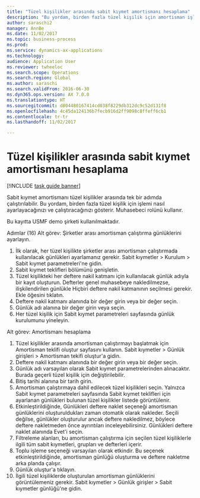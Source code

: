 ```yaml
--- 
title: "Tüzel kişilikler arasında sabit kıymet amortismanı hesaplama"
description: "Bu yordam, birden fazla tüzel kişilik için amortisman işlemini nasıl ayarlayacağınızı ve çalıştıracağınızı gösterir."
author: saraschi2
manager: AnnBe
ms.date: 11/02/2017
ms.topic: business-process
ms.prod: 
ms.service: dynamics-ax-applications
ms.technology: 
audience: Application User
ms.reviewer: twheeloc
ms.search.scope: Operations
ms.search.region: Global
ms.author: saraschi
ms.search.validFrom: 2016-06-30
ms.dyn365.ops.version: AX 7.0.0
ms.translationtype: HT
ms.sourcegitcommit: d804480167414cd038f8229db312dc9c52d131f8
ms.openlocfilehash: 4c45da124136b7fecb916d2ff9098c8ffeff6cb1
ms.contentlocale: tr-tr
ms.lasthandoff: 11/02/2017

---
```

# <a name="calculate-fixed-asset-depreciation-across-legal-entities"></a>Tüzel kişilikler arasında sabit kıymet amortismanı hesaplama

[!INCLUDE [task guide banner](../../includes/task-guide-banner.md)]

Sabit kıymet amortismanı tüzel kişilikler arasında tek bir adımda çalıştırılabilir. Bu yordam, birden fazla tüzel kişilik için işlemi nasıl ayarlayacağınızı ve çalıştıracağınızı gösterir. Muhasebeci rolünü kullanır.  

Bu kayıtta USMF demo şirketi kullanılmaktadır.


Adımlar (16) Alt görev: Şirketler arası amortisman çalıştırma günlüklerini ayarlayın. 

1. İlk olarak, her tüzel kişilikte şirketler arası amortisman çalıştırmada kullanılacak günlükleri ayarlamanız gerekir. Sabit kıymetler > Kurulum > Sabit kıymet parametreleri'ne gidin. 
2. Sabit kıymet teklifleri bölümünü genişletin. 
3. Tüzel kişilikteki her deftere nakil katmanı için kullanılacak günlük adıyla bir kayıt oluşturun. Defterler genel muhasebeye nakledilmezse, ilişkilendirilen günlükle Hiçbiri deftere nakil katmanının seçilmesi gerekir. Ekle öğesini tıklatın. 
4. Deftere nakil katmanı alanında bir değer girin veya bir değer seçin. 
5. Günlük adı alanına bir değer girin veya seçin. 
6. Her tüzel kişilik için Sabit kıymet parametreleri sayfasında günlük kurulumunu yineleyin. 

Alt görev: Amortismanı hesaplama

1. Tüzel kişilikler arasında amortisman çalıştırmayı başlatmak için Amortisman teklifi oluştur sayfasını kullanın. Sabit kıymetler > Günlük girişleri > Amortisman tekifi oluştur'a gidin. 
2. Deftere nakil katmanı alanında bir değer girin veya bir değer seçin. 
3. Günlük adı varsayılan olarak Sabit kıymet parametrelerinden alınacaktır. Burada geçerli tüzel kişilik için değiştirilebilir. 
4. Bitiş tarihi alanına bir tarih girin. 
5. Amortisman çalıştırmaya dahil edilecek tüzel kişilikleri seçin. Yalnızca Sabit kıymet parametreleri sayfasında Sabit kıymet teklifleri için ayarlanan günlükleri bulunan tüzel kişilikler listede görüntülenir. 
6. Etkinleştirildiğinde, Günlükleri deftere naklet seçeneği amortisman günlüklerini oluşturuldukları zaman otomatik olarak nakleder. Seçili değilse, günlükler oluşturulur ancak deftere nakledilmez, böylece deftere nakletmeden önce ayrıntıları inceleyebilirsiniz. Günlükleri deftere naklet alanında Evet'i seçin. 
7. Filtreleme alanları, bu amortisman çalıştırma için seçilen tüzel kişiliklerle ilgili tüm sabit kıymetleri, grupları ve defterleri içerir. 
8. Toplu işleme seçeneği varsayılan olarak etkindir. Bu seçenek etkinleştirildiğinde, amortisman günlüğü oluşturma ve deftere nakletme arka planda çalışır. 
9. Günlük oluştur'a tıklayın. 
10. İlgili tüzel kişiliklerde oluşturulan amortisman günlüklerini görüntülemeniz gerekir. Sabit kıymetler > Günlük girişler > Sabit kıymetler günlüğü'ne gidin.

